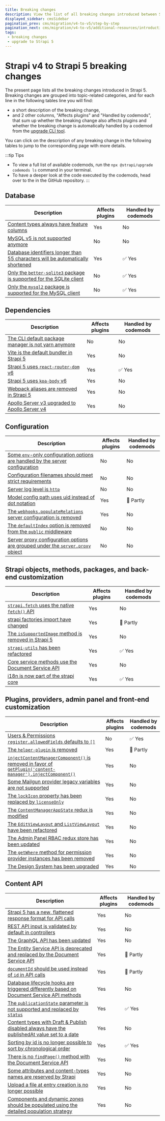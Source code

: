 ```yaml
---
title: Breaking changes
description: View the list of all breaking changes introduced between Strapi v4 and v5.
displayed_sidebar: cmsSidebar
pagination_prev: cms/migration/v4-to-v5/step-by-step
pagination_next: cms/migration/v4-to-v5/additional-resources/introduction
tags:
 - breaking changes
 - upgrade to Strapi 5
---
```


# Strapi v4 to Strapi 5 breaking changes

The present page lists all the breaking changes introduced in Strapi 5.
Breaking changes are grouped into topic-related categories, and for each line in the following tables line you will find:

- a short description of the breaking change,
- and 2 other columns, "Affects plugins" and "Handled by codemods", that sum up whether the breaking change also affects plugins and whether the breaking change is automatically handled by a codemod from the [upgrade CLI tool](/cms/upgrade-tool).

You can click on the description of any breaking change in the following tables to jump to the corresponding page with more details.

:::tip Tips
* To view a full list of available codemods, run the `npx @strapi/upgrade codemods ls` command in your terminal.
* To have a deeper look at the code executed by the codemods, head over to the <ExternalLink to="https://github.com/strapi/strapi/tree/develop/packages/utils/upgrade/resources/codemods/5.0.0" text="list of codemods"/> in the GitHub repository.
:::

## Database

| Description | Affects plugins | Handled by codemods |
|-------------|-----------------|---------------------|
| [Content types always have feature columns](/cms/migration/v4-to-v5/breaking-changes/database-columns) | Yes | No|
| [MySQL v5 is not supported anymore](/cms/migration/v4-to-v5/breaking-changes/mysql5-unsupported) | No | No |
| [Database identifiers longer than 55 characters will be automatically shortened](/cms/migration/v4-to-v5/breaking-changes/database-identifiers-shortened) | Yes | ✅ Yes |
| [Only the `better-sqlite3` package is supported for the SQLite client](/cms/migration/v4-to-v5/breaking-changes/only-better-sqlite3-for-sqlite) | No | ✅ Yes |
| [Only the `mysql2` package is supported for the MySQL client](/cms/migration/v4-to-v5/breaking-changes/only-mysql2-package-for-mysql) | No | ✅ Yes |

## Dependencies

| Description | Affects plugins | Handled by codemods |
|-------------|-----------------|---------------------|
| [The CLI default package manager is not yarn anymore](/cms/migration/v4-to-v5/breaking-changes/yarn-not-default) | No | No |
| [Vite is the default bundler in Strapi 5](/cms/migration/v4-to-v5/breaking-changes/vite) | Yes | No |
| [Strapi 5 uses `react-router-dom` v6](/cms/migration/v4-to-v5/breaking-changes/react-router-dom-6) | Yes | ✅ Yes |
| [Strapi 5 uses `koa-body` v6](/cms/migration/v4-to-v5/breaking-changes/koa-body-v6) | Yes | No |
| [Webpack aliases are removed in Strapi 5](/cms/migration/v4-to-v5/breaking-changes/webpack-aliases-removed) | Yes | No |
| [Apollo Server v3 upgraded to Apollo Server v4](/cms/migration/v4-to-v5/breaking-changes/upgrade-to-apollov4) | Yes | No |

## Configuration

| Description | Affects plugins | Handled by codemods |
|-------------|-----------------|---------------------|
| [Some `env`-only configuration options are handled by the server configuration](/cms/migration/v4-to-v5/breaking-changes/removed-support-for-some-env-options) | No | No |
| [Configuration filenames should meet strict requirements](/cms/migration/v4-to-v5/breaking-changes/strict-requirements-config-files) | No | No |
| [Server log level is `http`](/cms/migration/v4-to-v5/breaking-changes/server-default-log-level) | No | No |
| [Model config path uses uid instead of dot notation](/cms/migration/v4-to-v5/breaking-changes/model-config-path-uses-uid) | Yes | 👷 Partly |
| [The `webhooks.populateRelations` server configuration is removed](/cms/migration/v4-to-v5/breaking-changes/remove-webhook-populate-relations) | Yes | No |
| [The `defaultIndex` option is removed from the `public` middleware](/cms/migration/v4-to-v5/breaking-changes/default-index-removed) | No | No |
| [Server proxy configuration options are grouped under the `server.proxy` object](/cms/migration/v4-to-v5/breaking-changes/server-proxy) | No | No |

## Strapi objects, methods, packages, and back-end customization

| Description | Affects plugins | Handled by codemods |
|-------------|-----------------|---------------------|
| [`strapi.fetch` uses the native `fetch()` API](/cms/migration/v4-to-v5/breaking-changes/fetch) | Yes | No |
| [strapi factories import have changed](/cms/migration/v4-to-v5/breaking-changes/strapi-imports) | Yes | 👷 Partly |
| [The `isSupportedImage` method is removed in Strapi 5](/cms/migration/v4-to-v5/breaking-changes/is-supported-image-removed) | Yes | No |
| [`strapi-utils` has been refactored](/cms/migration/v4-to-v5/breaking-changes/strapi-utils-refactored) | Yes | ✅ Yes |
| [Core service methods use the Document Service API](/cms/migration/v4-to-v5/breaking-changes/core-service-methods-use-document-service) | Yes | No |
| [i18n is now part of the strapi core](/cms/migration/v4-to-v5/breaking-changes/i18n-content-manager-locale) | Yes | ✅ Yes |

## Plugins, providers, admin panel and front-end customization

| Description | Affects plugins | Handled by codemods |
|-------------|-----------------|---------------------|
| [Users & Permissions `register.allowedFields` defaults to `[]`](/cms/migration/v4-to-v5/breaking-changes/register-allowed-fields) | No | ✅ Yes |
| [The `helper-plugin` is removed](/cms/migration/v4-to-v5/breaking-changes/helper-plugin-deprecated) | Yes | 👷 Partly |
| [`injectContentManagerComponent()` is removed in favor of `getPlugin('content-manager').injectComponent()`](/cms/migration/v4-to-v5/breaking-changes/inject-content-manager-component) | Yes | No |
| [Some Mailgun provider legacy variables are not supported](/cms/migration/v4-to-v5/breaking-changes/mailgun-provider-variables) | Yes | No |
| [The `lockIcon` property has been replaced by `licenseOnly`](/cms/migration/v4-to-v5/breaking-changes/license-only) | Yes | No |
| [The `ContentManagerAppState` redux is modified](/cms/migration/v4-to-v5/breaking-changes/redux-content-manager-app-state) | Yes | No |
| [The `EditViewLayout` and `ListViewLayout` have been refactored](/cms/migration/v4-to-v5/breaking-changes/edit-view-layout-and-list-view-layout-rewritten) | Yes | No |
| [The Admin Panel RBAC redux store has been updated](/cms/migration/v4-to-v5/breaking-changes/admin-panel-rbac-store-updated) | Yes | No |
| [The `getWhere` method for permission provider instances has been removed](/cms/migration/v4-to-v5/breaking-changes/get-where-removed) | Yes | No |
| [The Design System has been upgraded](/cms/migration/v4-to-v5/breaking-changes/design-system) | Yes | No |

## Content API

| Description | Affects plugins | Handled by codemods |
|-------------|-----------------|---------------------|
| [Strapi 5 has a new, flattened response format for API calls](/cms/migration/v4-to-v5/breaking-changes/new-response-format) | Yes | No |
| [REST API input is validated by default in controllers](/cms/migration/v4-to-v5/breaking-changes/default-input-validation) | Yes | No |
| [The GraphQL API has been updated](/cms/migration/v4-to-v5/breaking-changes/graphql-api-updated) | Yes | No |
| [The Entity Service API is deprecated and replaced by the Document Service API](/cms/migration/v4-to-v5/breaking-changes/entity-service-deprecated) | Yes | 👷 Partly |
| [`documentId` should be used instead of `id` in API calls](/cms/migration/v4-to-v5/breaking-changes/use-document-id) | Yes | 👷 Partly |
| [Database lifecycle hooks are triggered differently based on Document Service API methods](/cms/migration/v4-to-v5/breaking-changes/lifecycle-hooks-document-service) | Yes | No |
| [The `publicationState` parameter is not supported and replaced by `status`](/cms/migration/v4-to-v5/breaking-changes/publication-state-removed) | Yes | ✅ Yes |
| [Content types with Draft & Publish disabled always have the publishedAt value set to a date](/cms/migration/v4-to-v5/breaking-changes/publishedat-always-set-when-dandp-disabled) | Yes | No |
| [Sorting by id is no longer possible to sort by chronological order](/cms/migration/v4-to-v5/breaking-changes/sort-by-id) | Yes | ✅ Yes |
| [There is no `findPage()` method with the Document Service API](/cms/migration/v4-to-v5/breaking-changes/no-find-page-in-document-service) | Yes | No |
| [Some attributes and content-types names are reserved by Strapi](/cms/migration/v4-to-v5/breaking-changes/attributes-and-content-types-names-reserved) | Yes | No |
| [Upload a file at entry creation is no longer possible](/cms/migration/v4-to-v5/breaking-changes/no-upload-at-entry-creation) | Yes | No |
| [Components and dynamic zones should be populated using the detailed population strategy](/cms/migration/v4-to-v5/breaking-changes/no-shared-population-strategy-components-dynamic-zones) | Yes | No |
